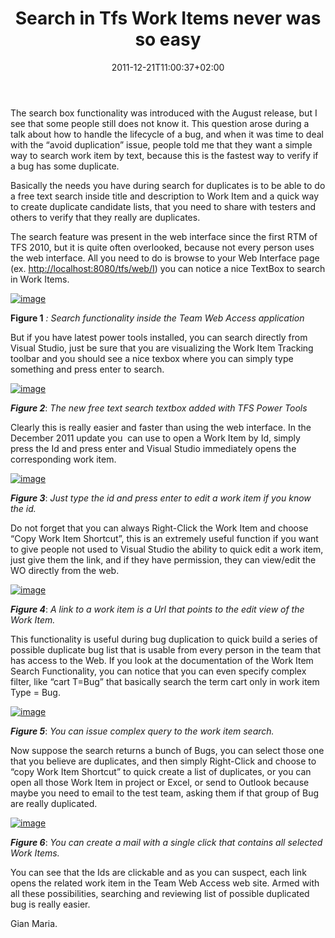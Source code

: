﻿---
title: "Search in Tfs Work Items never was so easy "
description: ""
date: 2011-12-21T11:00:37+02:00
draft: false
tags: [Power Tools,Tfs]
categories: [Tfs]
---
The search box functionality was introduced with the August release, but I see that some people still does not know it. This question arose during a talk about how to handle the lifecycle of a bug, and when it was time to deal with the “avoid duplication” issue, people told me that they want a simple way to search work item by text, because this is the fastest way to verify if a bug has some duplicate.

Basically the needs you have during search for duplicates is to be able to do a free text search inside title and description to Work Item and a quick way to create duplicate candidate lists, that you need to share with testers and others to verify that they really are duplicates.

The search feature was present in the web interface since the first RTM of TFS 2010, but it is quite often overlooked, because not every person uses the web interface. All you need to do is browse to your Web Interface page (ex. [http://localhost:8080/tfs/web/I](http://localhost:8080/tfs/web/I)) you can notice a nice TextBox to search in Work Items.

[![image](https://www.codewrecks.com/blog/wp-content/uploads/2011/12/image_thumb3.png "image")](https://www.codewrecks.com/blog/wp-content/uploads/2011/12/image3.png)

 **Figure 1** *: Search functionality inside the Team Web Access application*

But if you have latest power tools installed, you can search directly from Visual Studio, just be sure that you are visualizing the Work Item Tracking toolbar and you should see a nice texbox where you can simply type something and press enter to search.

[![image](https://www.codewrecks.com/blog/wp-content/uploads/2011/12/image_thumb4.png "image")](https://www.codewrecks.com/blog/wp-content/uploads/2011/12/image4.png)

 ***Figure 2***: *The new free text search textbox added with TFS Power Tools*

Clearly this is really easier and faster than using the web interface. In the December 2011 update you  can use to open a Work Item by Id, simply press the Id and press enter and Visual Studio immediately opens the corresponding work item.

[![image](https://www.codewrecks.com/blog/wp-content/uploads/2011/12/image_thumb5.png "image")](https://www.codewrecks.com/blog/wp-content/uploads/2011/12/image5.png)

 ***Figure 3***: *Just type the id and press enter to edit a work item if you know the id.*

Do not forget that you can always Right-Click the Work Item and choose “Copy Work Item Shortcut”, this is an extremely useful function if you want to give people not used to Visual Studio the ability to quick edit a work item, just give them the link, and if they have permission, they can view/edit the WO directly from the web.

[![image](https://www.codewrecks.com/blog/wp-content/uploads/2011/12/image_thumb6.png "image")](https://www.codewrecks.com/blog/wp-content/uploads/2011/12/image6.png)

 ***Figure 4***: *A link to a work item is a Url that points to the edit view of the Work Item.*

This functionality is useful during bug duplication to quick build a series of possible duplicate bug list that is usable from every person in the team that has access to the Web. If you look at the documentation of the Work Item Search Functionality, you can notice that you can even specify complex filter, like “cart T=Bug” that basically search the term cart only in work item Type = Bug.

[![image](https://www.codewrecks.com/blog/wp-content/uploads/2011/12/image_thumb7.png "image")](https://www.codewrecks.com/blog/wp-content/uploads/2011/12/image7.png)

 ***Figure 5***: *You can issue complex query to the work item search.*

Now suppose the search returns a bunch of Bugs, you can select those one that you believe are duplicates, and then simply Right-Click and choose to “copy Work Item Shortcut” to quick create a list of duplicates, or you can open all those Work Item in project or Excel, or send to Outlook because maybe you need to email to the test team, asking them if that group of Bug are really duplicated.

[![image](https://www.codewrecks.com/blog/wp-content/uploads/2011/12/image_thumb8.png "image")](https://www.codewrecks.com/blog/wp-content/uploads/2011/12/image8.png)

 ***Figure 6***: *You can create a mail with a single click that contains all selected Work Items.*

You can see that the Ids are clickable and as you can suspect, each link opens the related work item in the Team Web Access web site. Armed with all these possibilities, searching and reviewing list of possible duplicated bug is really easier.

Gian Maria.
